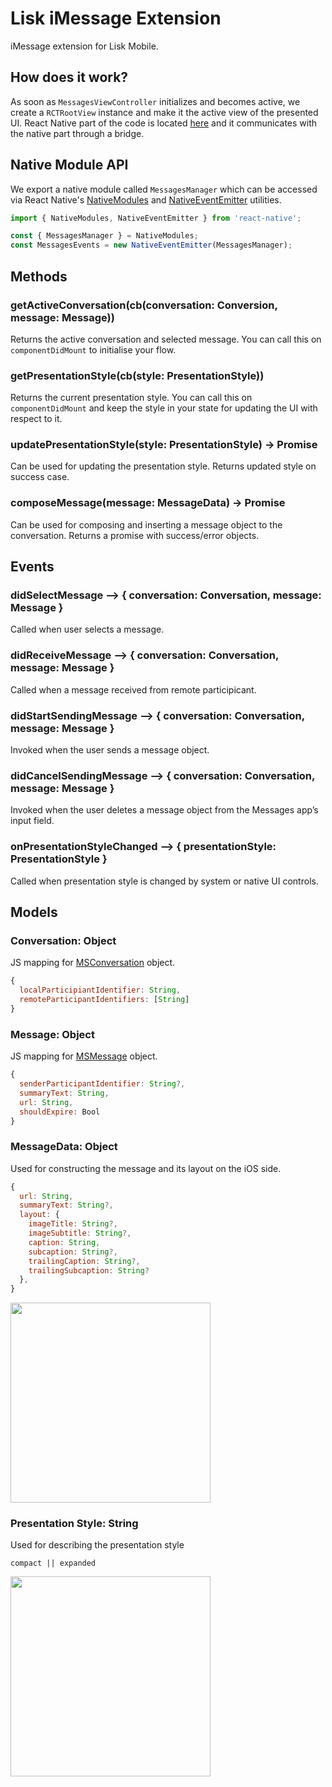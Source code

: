 # Lisk iMessage Extension

iMessage extension for Lisk Mobile.

## How does it work?
As soon as `MessagesViewController` initializes and becomes active, we create a `RCTRootView` instance and make it the active view of the presented UI. React Native part of the code is located [here]('../../index.messages.js') and it communicates with the native part through a bridge.

## Native Module API
We export a native module called `MessagesManager` which can be accessed via React Native's [NativeModules](https://facebook.github.io/react-native/docs/native-modules-ios) and [NativeEventEmitter](https://facebook.github.io/react-native/docs/native-modules-ios#sending-events-to-javascript) utilities.

```jsx
import { NativeModules, NativeEventEmitter } from 'react-native';

const { MessagesManager } = NativeModules;
const MessagesEvents = new NativeEventEmitter(MessagesManager);
```

## Methods
### getActiveConversation(cb(conversation: Conversion, message: Message))
Returns the active conversation and selected message. You can call this on `componentDidMount` to initialise your flow.

### getPresentationStyle(cb(style: PresentationStyle))
Returns the current presentation style. You can call this on `componentDidMount` and keep the style in your state for updating the UI with respect to it.

### updatePresentationStyle(style: PresentationStyle) -> Promise
Can be used for updating the presentation style. Returns updated style on success case.

### composeMessage(message: MessageData) -> Promise
Can be used for composing and inserting a message object to the conversation. Returns a promise with success/error objects.

## Events
### didSelectMessage --> { conversation: Conversation, message: Message }
Called when user selects a message.

### didReceiveMessage --> { conversation: Conversation, message: Message }
Called when a message received from remote participicant.

### didStartSendingMessage --> { conversation: Conversation, message: Message }
Invoked when the user sends a message object.

### didCancelSendingMessage --> { conversation: Conversation, message: Message }
Invoked when the user deletes a message object from the Messages app’s input field.

### onPresentationStyleChanged --> { presentationStyle: PresentationStyle } 
Called when presentation style is changed by system or native UI controls.

## Models
### Conversation: Object
JS mapping for [MSConversation](https://developer.apple.com/documentation/messages/msconversation) object.

```js
{
  localParticipiantIdentifier: String,
  remoteParticipantIdentifiers: [String]
}
```

### Message: Object
JS mapping for [MSMessage](https://developer.apple.com/documentation/messages/msmessage) object.

```js
{
  senderParticipantIdentifier: String?,
  summaryText: String,
  url: String,
  shouldExpire: Bool
}
```

### MessageData: Object
Used for constructing the message and its layout on the iOS side.

```js
{
  url: String,
  summaryText: String?,
  layout: {
    imageTitle: String?,
    imageSubtitle: String?,
    caption: String,
    subcaption: String?,
    trailingCaption: String?,
    trailingSubcaption: String?
  },
}
```

<img src="https://docs-assets.developer.apple.com/published/af521ba258/MSMessageTemplateLayout_2x_93d9e9b7-b99c-4def-a8e1-2df50a710a52.png" width="320" />

### Presentation Style: String
Used for describing the presentation style

```
compact || expanded
```

<img src="https://cdn-images-1.medium.com/max/1600/1*XFJVw_uy8iTH3voNToP26w.png" width="320" />
